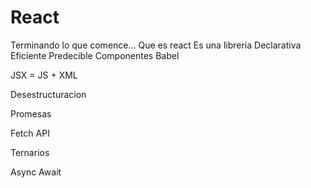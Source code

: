 # React
Terminando lo que comence...
Que es react
Es una libreria 
Declarativa
Eficiente
Predecible
Componentes
Babel

JSX = JS + XML

Desestructuracion

Promesas

Fetch API

Ternarios

Async Await
